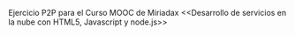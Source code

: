 Ejercicio P2P para el Curso MOOC de Miriadax <<Desarrollo de servicios en la nube con HTML5, Javascript y node.js>>

